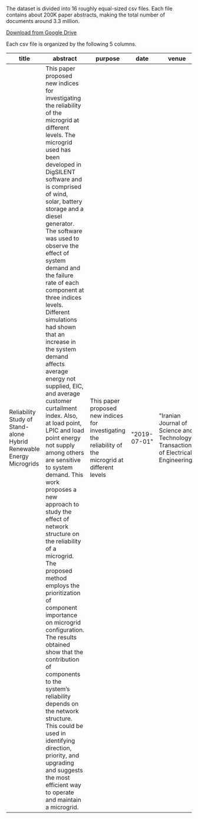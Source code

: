 The dataset is divided into 16 roughly equal-sized csv files. Each file contains about 200K paper abstracts, making the total number of documents around 3.3 million.

[Download from Google Drive](https://drive.google.com/drive/u/0/folders/1QOgEQ6q7B00J_T_5M60hHNDlt4-oQEWZ)

Each csv file is organized by the following 5 columns.

| title | abstract | purpose | date | venue | 
| --- | --- | --- | --- | --- |
| Reliability Study of Stand-alone Hybrid Renewable Energy Microgrids | This paper proposed new indices for investigating the reliability of the microgrid at different levels. The microgrid used has been developed in DigSILENT software and is comprised of wind, solar, battery storage and a diesel generator. The software was used to observe the effect of system demand and the failure rate of each component at three indices levels. Different simulations had shown that an increase in the system demand affects average energy not supplied, EIC, and average customer curtailment index. Also, at load point, LPIC and load point energy not supply among others are sensitive to system demand. This work proposes a new approach to study the effect of network structure on the reliability of a microgrid. The proposed method employs the prioritization of component importance on microgrid configuration. The results obtained show that the contribution of components to the system’s reliability depends on the network structure. This could be used in identifying direction, priority, and upgrading and suggests the most efficient way to operate and maintain a microgrid. | This paper proposed new indices for investigating the reliability of the microgrid at different levels | "2019-07-01" | "Iranian Journal of Science and Technology, Transactions of Electrical Engineering" | 
